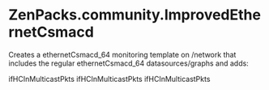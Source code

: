 # ZenPacks.community.ImprovedEthernetCsmacd

Creates a ethernetCsmacd_64 monitoring template on /network that includes the regular ethernetCsmacd_64 datasources/graphs and adds: 

ifHCInMulticastPkts
ifHCInMulticastPkts
ifHCInMulticastPkts

